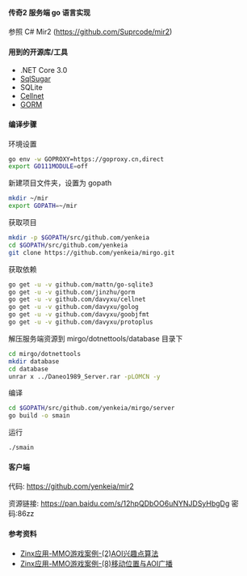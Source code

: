 #### 传奇2 服务端 go 语言实现
参照 C# Mir2 (https://github.com/Suprcode/mir2)

#### 用到的开源库/工具
- .NET Core 3.0
- [SqlSugar](https://github.com/sunkaixuan/SqlSugar)
- SQLite
- [Cellnet](https://github.com/davyxu/cellnet)
- [GORM](https://github.com/jinzhu/gorm)

#### 编译步骤
环境设置
```bash
go env -w GOPROXY=https://goproxy.cn,direct
export GO111MODULE=off
```
新建项目文件夹，设置为 gopath
```bash
mkdir ~/mir
export GOPATH=~/mir
```
获取项目
```bash
mkdir -p $GOPATH/src/github.com/yenkeia
cd $GOPATH/src/github.com/yenkeia
git clone https://github.com/yenkeia/mirgo.git
```
获取依赖
```bash
go get -u -v github.com/mattn/go-sqlite3
go get -u -v github.com/jinzhu/gorm
go get -u -v github.com/davyxu/cellnet
go get -u -v github.com/davyxu/golog
go get -u -v github.com/davyxu/goobjfmt
go get -u -v github.com/davyxu/protoplus
```
解压服务端资源到 mirgo/dotnettools/database 目录下
```bash
cd mirgo/dotnettools
mkdir database
cd database
unrar x ../Daneo1989_Server.rar -pLOMCN -y
```
编译
```bash
cd $GOPATH/src/github.com/yenkeia/mirgo/server
go build -o smain
```
运行
```bash
./smain
```

#### 客户端
代码: https://github.com/yenkeia/mir2

资源链接: https://pan.baidu.com/s/12hpQDbOO6uNYNJDSyHbgDg  密码:86zz

#### 参考资料
- [Zinx应用-MMO游戏案例-(2)AOI兴趣点算法](https://www.jianshu.com/p/e5b5db9fa6fe)
- [Zinx应用-MMO游戏案例-(8)移动位置与AOI广播](https://www.jianshu.com/p/8c8fafdace14)